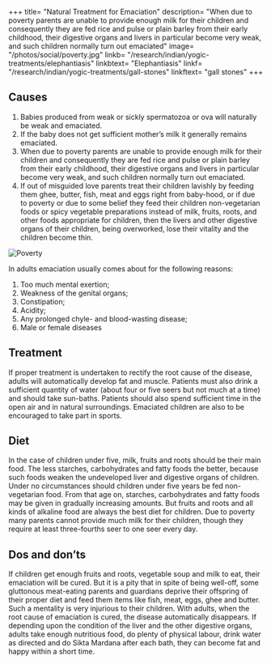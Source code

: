 +++
title= "Natural Treatment for Emaciation"
description= "When due to poverty parents are unable to provide enough milk for their children and consequently they are fed rice and pulse or plain barley from their early childhood, their digestive organs and livers in particular become very weak, and such children normally turn out emaciated"
image= "/photos/social/poverty.jpg" 
linkb= "/research/indian/yogic-treatments/elephantiasis"
linkbtext= "Elephantiasis"
linkf= "/research/indian/yogic-treatments/gall-stones"
linkftext= "gall stones"
+++

## Causes

1. Babies produced from weak or sickly spermatozoa or ova will naturally be weak and emaciated.
2. If the baby does not get sufficient mother’s milk it generally remains emaciated.
3. When due to poverty parents are unable to provide enough milk for their children and consequently they are fed rice and pulse or plain barley from their early childhood, their digestive organs and livers in particular become very weak, and such children normally turn out emaciated.
4. If out of misguided love parents treat their children lavishly by feeding them ghee, butter, fish, meat and eggs right from baby-hood, or if due to poverty or due to some belief they feed their children non-vegetarian foods or spicy vegetable preparations instead of milk, fruits, roots, and other foods appropriate for children, then the livers and other digestive organs of their children, being overworked, lose their vitality and the children become thin.

![Poverty](/photos/social/poverty.jpg)

In adults emaciation usually comes about for the following reasons:
1. Too much mental exertion;
2. Weakness of the genital organs;
3. Constipation;
4. Acidity;
5. Any prolonged chyle- and blood-wasting disease;
6. Male or female diseases


## Treatment

<!-- For children–
Early morning – Karmásana, Bhújauṋgásana, Shalabhásana, Garud́ásana, and Ágneyii Mudrá.
Evening – Dvisamakonásana, Cakrásana and Granthimuktásana -->

If proper treatment is undertaken to rectify the root cause of the disease, adults will automatically develop fat and muscle. Patients must also drink a sufficient quantity of water (about four or five seers but not much at a time) and should take sun-baths. Patients should also spend sufficient time in the open air and in natural surroundings.
Emaciated children are also to be encouraged to take part in sports.

## Diet

In the case of children under five, milk, fruits and roots should be their main food. The less starches, carbohydrates and fatty foods the better, because such foods weaken the undeveloped liver and digestive organs of children. Under no circumstances should children under five years be fed non-vegetarian food. From that age on, starches, carbohydrates and fatty foods may be given in gradually increasing amounts. But fruits and roots and all kinds of alkaline food are always the best diet for children. Due to poverty many parents cannot provide much milk for their children, though they require at least three-fourths seer to one seer every day.

## Dos and don’ts

If children get enough fruits and roots, vegetable soup and milk to eat, their emaciation will be cured. But it is a pity that in spite of being well-off, some gluttonous meat-eating parents and guardians deprive their offspring of their proper diet and feed them items like fish, meat, eggs, ghee and butter. Such a mentality is very injurious to their children.
With adults, when the root cause of emaciation is cured, the disease automatically disappears. If depending upon the condition of the liver and the other digestive organs, adults take enough nutritious food, do plenty of physical labour, drink water as directed and do Sikta Mardana after each bath, they can become fat and happy within a short time.